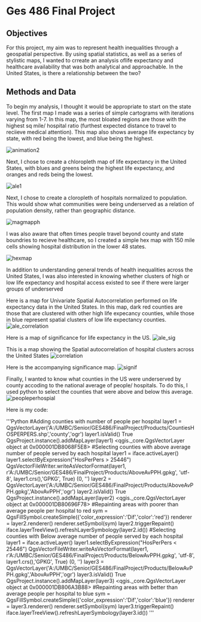 # Ges 486 Final Project

## Objectives

For this project, my aim was to represent health inequalities through a geospatial perspective. By using spatial statistics, as well as a series of stylistic maps, I wanted to crreate an analysis oflife expectancy and healthcare availability that was both analytical and approachable. In the United States, is there a relationship between the two?

## Methods and Data

To begin my analysis, I thought it would be appropriate to start on the state level. The first map I made was a series of simple cartograms with iterations varying from 1-7. In this map, the most bloated regions are those with the highest sq mile/ hospital ratio (furthest expected distance to travel to reciieve medical attention). This map also shows average life expectancy by state, with red being the lowest, and blue being the highest.

![animation2](https://user-images.githubusercontent.com/42807663/50254806-81080700-03bd-11e9-9b8d-f47b52f18508.gif)

Next, I chose  to create a chloropleth map of life expectancy in the United States, with blues and greens being the highest life expectancy, and oranges and reds being the lowest.

![ale1](https://user-images.githubusercontent.com/42807663/50254795-78afcc00-03bd-11e9-8363-c34df0c7175c.jpg)

Next, I chose to create a cloropleth of hospitals normalized to population. This would show what communities were being underserved as a relation of population density, rather than geographic distance.

![magmapph](https://user-images.githubusercontent.com/42807663/50255390-a85fd380-03bf-11e9-86fc-76fba8493e7b.jpg)

I was also aware that often times people travel beyond county and state boundries to recieve healthcare, so I created a simple hex map with 150 mile cells showing hospital distribution in the lower 48 states.

![hexmap](https://user-images.githubusercontent.com/42807663/50255386-a433b600-03bf-11e9-8073-67d4ebf6d768.jpg)

In addition to understanding general trends of health inequalities across the United States, I was also interested in knowing whether clusters of high or low life expectancy and hospital access existed to see if there were larger groups of underserved 

Here is a map for Univariate Spatial Autocorrelation performed on life expectancy data in the United States. In this map, dark red counties are those that are clustered with other high life expecancy counties, while those in blue represent spatial clusters of low life expectancy counties.
![ale_correlation](https://user-images.githubusercontent.com/42807663/50254845-9f6e0280-03bd-11e9-911f-c5b0e6d6068a.png)

Here is a map of significance for life expectancy in the US.
![ale_sig](https://user-images.githubusercontent.com/42807663/50257184-23c58300-03c8-11e9-8f5a-47820e0cb0d0.png)

This is a map showing the Spatial autocorrelation of hospital clusters across the United States
![correlation](https://user-images.githubusercontent.com/42807663/50254866-b280d280-03bd-11e9-810e-60f697edfd5a.png)

Here is the accompanying significance map.
![signif](https://user-images.githubusercontent.com/42807663/50257186-258f4680-03c8-11e9-84a5-991fff0c336a.png)

Finally, I wanted to know what counties in the US were underserved by county accoding to the national average of people/ hospitals. To do this, I used python to select the counties that were above and below this average.
![peopleperhospial](https://user-images.githubusercontent.com/42807663/50255402-b57cc280-03bf-11e9-8f90-a92d508bb989.jpg)

Here is my code:

'''Python
#Adding counties with number of people per hospital
layer1 = QgsVectorLayer('A:/UMBC/Senior/GES486/FinalProject/Products/CountiesHOSPERPERS.shp','county','ogr')
layer1.isValid()
True
QgsProject.instance().addMapLayer(layer1)
<qgis._core.QgsVectorLayer object at 0x000001DB8068F5E8>
#Selecting counties with above average number of people served by each hospital
layer1 = iface.activeLayer()
layer1.selectByExpression("HosPerPers > 25446")
QgsVectorFileWriter.writeAsVectorFormat(layer1, r'A:/UMBC/Senior/GES486/FinalProject/Products/AboveAvPPH.gpkg', 'utf-8', layer1.crs(),'GPKG', True)
(0, '')
layer2 = QgsVectorLayer('A:/UMBC/Senior/GES486/FinalProject/Products/AboveAvPPH.gpkg','AbovAvPPH','ogr')
layer2.isValid()
True
QgsProject.instance().addMapLayer(layer2)
<qgis._core.QgsVectorLayer object at 0x000001DB80696F78>
#Repainting areas with poorer than average people per hospital to red
sym = QgsFillSymbol.createSimple({'color_expression':'Dif','color':'red'})
renderer = layer2.renderer()
renderer.setSymbol(sym)
layer2.triggerRepaint()
iface.layerTreeView().refreshLayerSymbology(layer2.id())
#Selecting counties with Below average number of people served by each hospital
layer1 = iface.activeLayer()
layer1.selectByExpression("HosPerPers < 25446")
QgsVectorFileWriter.writeAsVectorFormat(layer1, r'A:/UMBC/Senior/GES486/FinalProject/Products/BelowAvPPH.gpkg', 'utf-8', layer1.crs(),'GPKG', True)
(0, '')
layer3 = QgsVectorLayer('A:/UMBC/Senior/GES486/FinalProject/Products/BelowAvPPH.gpkg','AbovAvPPH','ogr')
layer3.isValid()
True
QgsProject.instance().addMapLayer(layer3)
<qgis._core.QgsVectorLayer object at 0x000001DB806A3B88>
#Repainting areas with better than average people per hospital to blue
sym = QgsFillSymbol.createSimple({'color_expression':'Dif','color':'blue'})
renderer = layer3.renderer()
renderer.setSymbol(sym)
layer3.triggerRepaint()
iface.layerTreeView().refreshLayerSymbology(layer3.id())
'''

